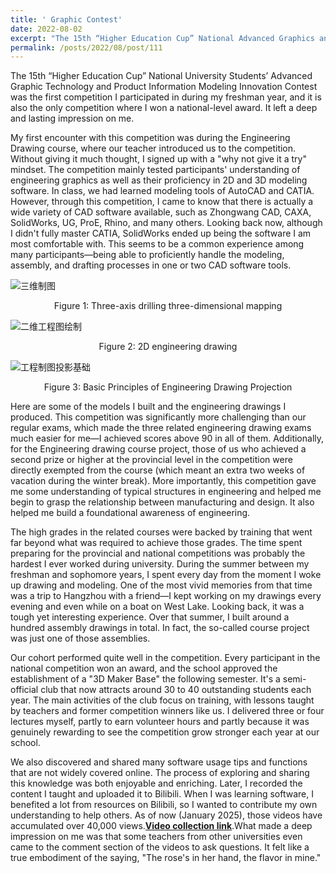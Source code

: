 ```yaml
---
title: ' Graphic Contest'
date: 2022-08-02
excerpt: "The 15th “Higher Education Cup” National Advanced Graphics and Product Information Modeling Innovation Competition  [more](/posts/2022/08/post/111)"
permalink: /posts/2022/08/post/111
---
```

The 15th “Higher Education Cup” National University Students’ Advanced Graphic Technology and Product Information Modeling Innovation Contest was the first competition I participated in during my freshman year, and it is also the only competition where I won a national-level award. It left a deep and lasting impression on me.

My first encounter with this competition was during the Engineering Drawing course, where our teacher introduced us to the competition. Without giving it much thought, I signed up with a "why not give it a try" mindset. The competition mainly tested participants' understanding of engineering graphics as well as their proficiency in 2D and 3D modeling software. In class, we had learned modeling tools of AutoCAD and CATIA. However, through this competition, I came to know that there is actually a wide variety of CAD software available, such as Zhongwang CAD, CAXA, SolidWorks, UG, ProE, Rhino, and many others. Looking back now, although I didn't fully master CATIA, SolidWorks ended up being the software I am most comfortable with. This seems to be a common experience among many participants—being able to proficiently handle the modeling, assembly, and drafting processes in one or two CAD software tools.

![三维制图](https://pub-435f283cdbe44123bb9e69b79358e329.r2.dev/images/%E4%B8%89%E7%BB%B4%E5%88%B6%E5%9B%BE.png)

<center>Figure 1: Three-axis drilling three-dimensional mapping</center>

![二维工程图绘制](https://pub-435f283cdbe44123bb9e69b79358e329.r2.dev/images/%E4%BA%8C%E7%BB%B4%E5%B7%A5%E7%A8%8B%E5%9B%BE%E7%BB%98%E5%88%B6.png)

<center>Figure 2: 2D engineering drawing</center>

![工程制图投影基础](https://pub-435f283cdbe44123bb9e69b79358e329.r2.dev/images/%E5%B7%A5%E7%A8%8B%E5%88%B6%E5%9B%BE%E6%8A%95%E5%BD%B1%E5%9F%BA%E7%A1%80.png)

<center>Figure 3: Basic Principles of Engineering Drawing Projection</center>

Here are some of the models I built and the engineering drawings I produced. This competition was significantly more challenging than our regular exams, which made the three related engineering drawing exams much easier for me—I achieved scores above 90 in all of them. Additionally, for the Engineering drawing course project, those of us who achieved a second prize or higher at the provincial level in the competition were directly exempted from the course (which meant an extra two weeks of vacation during the winter break). More importantly, this competition gave me some understanding of typical structures in engineering and helped me begin to grasp the relationship between manufacturing and design. It also helped me build a foundational awareness of engineering.

The high grades in the related courses were backed by training that went far beyond what was required to achieve those grades. The time spent preparing for the provincial and national competitions was probably the hardest I ever worked during university. During the summer between my freshman and sophomore years, I spent every day from the moment I woke up drawing and modeling. One of the most vivid memories from that time was a trip to Hangzhou with a friend—I kept working on my drawings every evening and even while on a boat on West Lake. Looking back, it was a tough yet interesting experience. Over that summer, I built around a hundred assembly drawings in total. In fact, the so-called course project was just one of those assemblies.

Our cohort performed quite well in the competition. Every participant in the national competition won an award, and the school approved the establishment of a "3D Maker Base" the following semester. It's a semi-official club that now attracts around 30 to 40 outstanding students each year. The main activities of the club focus on training, with lessons taught by teachers and former competition winners like us. I delivered three or four lectures myself, partly to earn volunteer hours and partly because it was genuinely rewarding to see the competition grow stronger each year at our school.

We also discovered and shared many software usage tips and functions that are not widely covered online. The process of exploring and sharing this knowledge was both enjoyable and enriching. Later, I recorded the content I taught and uploaded it to Bilibili. When I was learning software, I benefited a lot from resources on Bilibili, so I wanted to contribute my own understanding to help others. As of now (January 2025), those videos have accumulated over 40,000 views.[**Video collection link**](https://space.bilibili.com/1330787288/channel/collectiondetail?sid=4448394&spm_id_from=333.788.0.0).What made a deep impression on me was that some teachers from other universities even came to the comment section of the videos to ask questions. It felt like a true embodiment of the saying, "The rose's in her hand, the flavor in mine."
